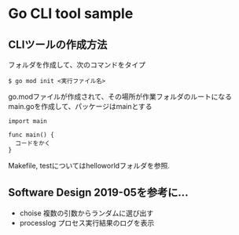 # Go CLI tool sample

## CLIツールの作成方法

フォルダを作成して、次のコマンドをタイプ
```
$ go mod init <実行ファイル名>
```

go.modファイルが作成されて、その場所が作業フォルダのルートになる
main.goを作成して、パッケージはmainとする
```
import main

func main() {
  コードをかく
}

```

Makefile, testについてはhelloworldフォルダを参照.



## Software Design 2019-05を参考に...
- choise 複数の引数からランダムに選び出す
- processlog プロセス実行結果のログを表示

